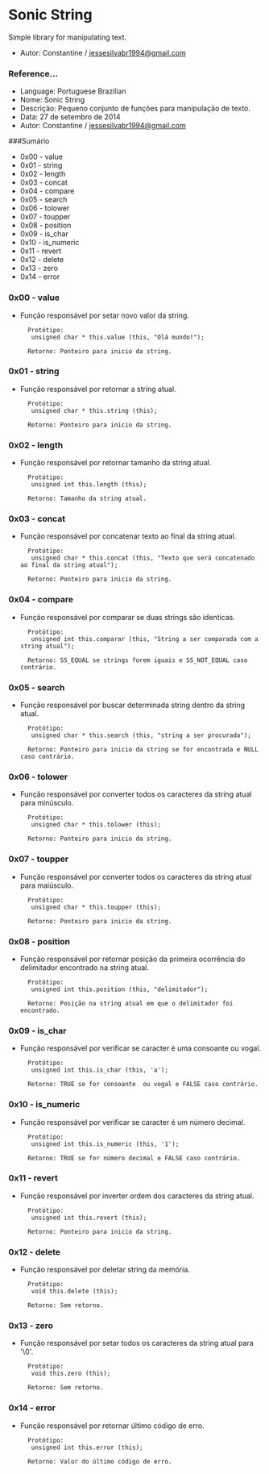 # Sonic String

Simple library for manipulating text.
- Autor: Constantine / jessesilvabr1994@gmail.com


### Reference...

- Language: Portuguese Brazilian
- Nome: Sonic String
- Descrição: Pequeno conjunto de funções para manipulação de texto.
- Data: 27 de setembro de 2014
- Autor: Constantine / jessesilvabr1994@gmail.com


###Sumário
- 0x00 - value
- 0x01 - string
- 0x02 - length
- 0x03 - concat
- 0x04 - compare
- 0x05 - search
- 0x06 - tolower
- 0x07 - toupper
- 0x08 - position
- 0x09 - is_char
- 0x10 - is_numeric
- 0x11 - revert
- 0x12 - delete
- 0x13 - zero
- 0x14 - error


### 0x00 - value
- Função responsável por setar novo valor da string.

		Protótipo:
		 unsigned char * this.value (this, "Olá mundo!");
		 
		Retorno: Ponteiro para inicio da string.

		
### 0x01 - string
- Função responsável por retornar a string atual.

		Protótipo:
		 unsigned char * this.string (this);
		 
		Retorno: Ponteiro para inicio da string.

		
### 0x02 - length
- Função responsável por retornar tamanho da string atual.

		Protótipo:
		 unsigned int this.length (this);
		 
		Retorno: Tamanho da string atual.

		
### 0x03 - concat
- Função responsável por concatenar texto ao final da string atual.

		Protótipo:
		 unsigned char * this.concat (this, "Texto que será concatenado ao final da string atual");
		 
		Retorno: Ponteiro para inicio da string.

		
### 0x04 - compare
- Função responsável por comparar se duas strings são identicas.

		Protótipo:
		 unsigned int this.comparar (this, "String a ser comparada com a string atual");
		 
		Retorno: SS_EQUAL se strings forem iguais e SS_NOT_EQUAL caso contrário.


### 0x05 - search
- Função responsável por buscar determinada string dentro da string atual.

		Protótipo:
		 unsigned char * this.search (this, "string a ser procurada");
		 
		Retorno: Ponteiro para inicio da string se for encontrada e NULL caso contrário.

		
### 0x06 - tolower
- Função responsável por converter todos os caracteres da string atual para minúsculo.
		
		Protótipo:
		 unsigned char * this.tolower (this);
		 
		Retorno: Ponteiro para inicio da string.

		
### 0x07 - toupper
- Função responsável por converter todos os caracteres da string atual para maiúsculo.
		
		Protótipo:
		 unsigned char * this.toupper (this);
		 
		Retorno: Ponteiro para inicio da string.

		
### 0x08 - position
- Função responsável por retornar posição da primeira ocorrência do delimitador encontrado na string atual.
		
		Protótipo:
		 unsigned int this.position (this, "delimitador");
		 
		Retorno: Posição na string atual em que o delimitador foi encontrado.

		
### 0x09 - is_char
- Função responsável por verificar se caracter é uma consoante ou vogal.
		
		Protótipo:
		 unsigned int this.is_char (this, 'a');
		 
		Retorno: TRUE se for consoante  ou vogal e FALSE caso contrário.

		
### 0x10 - is_numeric
- Função responsável por verificar se caracter é um número decimal.
		
		Protótipo:
		 unsigned int this.is_numeric (this, '1');
		 
		Retorno: TRUE se for número decimal e FALSE caso contrário.

		
### 0x11 - revert
- Função responsável por inverter ordem dos caracteres da string atual.
		
		Protótipo:
		 unsigned int this.revert (this);
		 
		Retorno: Ponteiro para inicio da string.

		
### 0x12 - delete
- Função responsável por deletar string da memória.
		
		Protótipo:
		 void this.delete (this);
		 
		Retorno: Sem retorno.

		
### 0x13 - zero
- Função responsável por setar todos os caracteres da string atual para '\0'.
		
		Protótipo:
		 void this.zero (this);
		 
		Retorno: Sem retorno.

		
### 0x14 - error
- Função responsável por retornar último código de erro.
		
		Protótipo:
		 unsigned int this.error (this);
		 
		Retorno: Valor do último código de erro.

		
